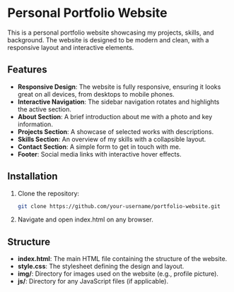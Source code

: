 # Personal Portfolio Website

This is a personal portfolio website showcasing my projects, skills, and background. The website is designed to be modern and clean, with a responsive layout and interactive elements.

## Features

- **Responsive Design**: The website is fully responsive, ensuring it looks great on all devices, from desktops to mobile phones.
- **Interactive Navigation**: The sidebar navigation rotates and highlights the active section.
- **About Section**: A brief introduction about me with a photo and key information.
- **Projects Section**: A showcase of selected works with descriptions.
- **Skills Section**: An overview of my skills with a collapsible layout.
- **Contact Section**: A simple form to get in touch with me.
- **Footer**: Social media links with interactive hover effects.

## Installation

1. Clone the repository:
   ```bash
   git clone https://github.com/your-username/portfolio-website.git

2. Navigate and open index.html on any browser.

## Structure

- **index.html**: The main HTML file containing the structure of the website.
- **style.css**: The stylesheet defining the design and layout.
- **img/**: Directory for images used on the website (e.g., profile picture).
- **js/**: Directory for any JavaScript files (if applicable).
